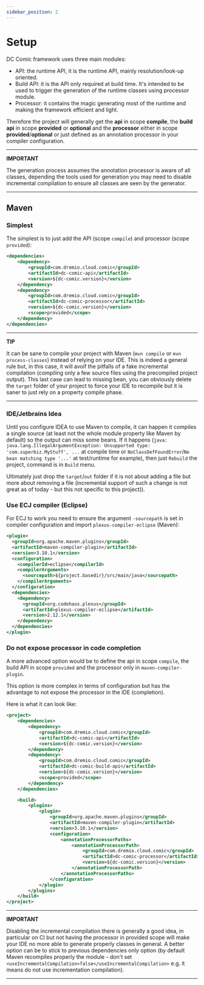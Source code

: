 ```yaml
---
sidebar_position: 2
---
```


# Setup

DC Comic framework uses three main modules:

* API: the runtime API, it is the runtime API, mainly resolution/look-up oriented.
* Build API: it is the API only required at build time. It's intended to be used to trigger the generation of the runtime classes using processor module.
* Processor: it contains the magic generating most of the runtime and making the framework efficient and light.

Therefore the project will generally get the **api** in scope **compile**, the **build api** in scope **provided** or **optional** and the **processor** either in scope **provided**/**optional** or just defined as an annotation processor in your compiler configuration.

---
**IMPORTANT**

The generation process assumes the annotation processor is aware of all classes, depending the tools used for generation you may need to disable incremental compilation to ensure all classes are seen by the generator.

---

## Maven

### Simplest

The simplest is to just add the API (scope `compile`) and processor (scope `provided`):

```xml
<dependencies>
	<dependency>
		<groupId>com.dremio.cloud.comic</groupId>
		<artifactId>dc-comic-api</artifactId>
		<version>${dc-comic.version}</version>
	</dependency>
	<dependency>
		<groupId>com.dremio.cloud.comic</groupId>
		<artifactId>dc-comic-processor</artifactId>
		<version>${dc-comic.version}</version>
		<scope>provided</scope>
	</dependency>
</dependencies>
```

---
**TIP**

It can be sane to compile your project with Maven (`mvn compile` or `mvn process-classes`) instead of relying on your IDE.
This is indeed a general rule but, in this case, it will avoif the pitfalls of a fake incremental compilation (compiling only a few source files using the precompiled project output).
This last case can lead to missing bean, you can obviously delete the `target` folder of your project to force your IDE to recompile but it is saner to just rely on a property compile phase.

---

### IDE/Jetbrains Idea

Until you configure IDEA to use Maven to compile, it can happen it compiles a single source (at least not the whole module property like Maven by default) so the output can miss some beans.
If it happens (`java: java.lang.IllegalArgumentException: Unsupported type: 'com.superbiz.MyStuff', ...` at compile time or `NoClassDefFoundError`/`No bean matching type '...'` at test/runtime for example),
then just `Rebuild` the project, command is in `Build` menu.

Ultimately just drop the `target`/`out` folder if it is not about adding a file but more about removing a file (incremental support of such a change is not great as of today - but this not specific to this project)).

### Use ECJ compiler (Eclipse)

For ECJ to work you need to ensure the argument `-sourcepath` is set in compiler configuration and import `plexus-compiler-eclipse` (Maven):

```xml
<plugin>
  <groupId>org.apache.maven.plugins</groupId>
  <artifactId>maven-compiler-plugin</artifactId>
  <version>3.10.1</version>
  <configuration>
    <compilerId>eclipse</compilerId>
    <compilerArguments>
      <sourcepath>${project.basedir}/src/main/java</sourcepath>
    </compilerArguments>
  </configuration>
  <dependencies>
    <dependency>
      <groupId>org.codehaus.plexus</groupId>
      <artifactId>plexus-compiler-eclipse</artifactId>
      <version>2.12.1</version>
    </dependency>
  </dependencies>
</plugin>
```

### Do not expose processor in code completion

A more advanced option would be to define the api in scope `compile`, the build API in scope `provided` and the processor only in `maven-compiler-plugin`.

This option is more complex in terms of configuration but has the advantage to not expose the processor in the IDE (completion).

Here is what it can look like:

```xml
<project>
	<dependencies>
		<dependency>
			<groupId>com.dremio.cloud.comic</groupId>
			<artifactId>dc-comic-api</artifactId>
			<version>${dc-comic.version}</version>
		</dependency>
		<dependency>
			<groupId>com.dremio.cloud.comic</groupId>
			<artifactId>dc-comic-build-api</artifactId>
			<version>${dc-comic.version}</version>
			<scope>provided</scope>
		</dependency>
	</dependencies>

	<build>
		<plugins>
			<plugin>
				<groupId>org.apache.maven.plugins</groupId>
				<artifactId>maven-compiler-plugin</artifactId>
				<version>3.10.1</version>
				<configuration>
					<annotationProcessorPaths>
						<annotationProcessorPath>
							<groupId>com.dremio.cloud.comic</groupId>
							<artifactId>dc-comic-processor</artifactId>
							<version>${dc-comic.version}</version>
						</annotationProcessorPath>
					</annotationProcessorPaths>
				</configuration>
			</plugin>
		</plugins>
	</build>
</project>
```

---
**IMPORTANT**

Disabling the incremental compilation there is generally a good idea, in particular on CI but not having the processor in provided scope will make your IDE no more able to generate properly classes in general.
A better option can be to stick to previous dependencies only option (by default Maven recompiles properly the module - don't set `<useIncrementalCompilation>false</useIncrementalCompilation>` e.g. it means do not use incrementation compilation).

---
